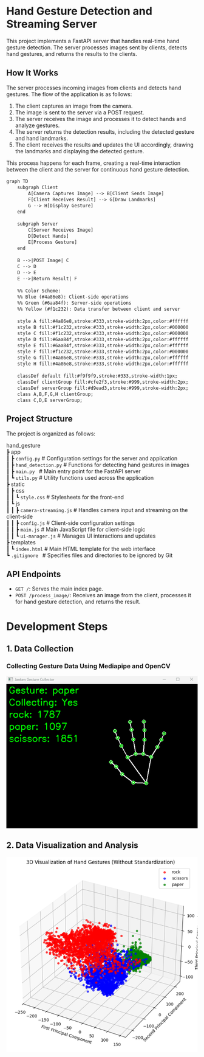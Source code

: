# Hand Gesture Detection and Streaming Server

This project implements a FastAPI server that handles real-time hand gesture detection. The server processes images sent by clients, detects hand gestures, and returns the results to the clients.

## How It Works

The server processes incoming images from clients and detects hand gestures. The flow of the application is as follows:

1. The client captures an image from the camera.
2. The image is sent to the server via a POST request.
3. The server receives the image and processes it to detect hands and analyze gestures.
4. The server returns the detection results, including the detected gesture and hand landmarks.
5. The client receives the results and updates the UI accordingly, drawing the landmarks and displaying the detected gesture.

This process happens for each frame, creating a real-time interaction between the client and the server for continuous hand gesture detection.

```mermaid
graph TD
    subgraph Client
        A[Camera Captures Image] --> B[Client Sends Image]
        F[Client Receives Result] --> G[Draw Landmarks]
        G --> H[Display Gesture]
    end

    subgraph Server
        C[Server Receives Image]
        D[Detect Hands]
        E[Process Gesture]
    end

    B -->|POST Image| C
    C --> D
    D --> E
    E -->|Return Result| F

    %% Color Scheme:
    %% Blue (#4a86e8): Client-side operations
    %% Green (#6aa84f): Server-side operations
    %% Yellow (#f1c232): Data transfer between client and server

    style A fill:#4a86e8,stroke:#333,stroke-width:2px,color:#ffffff
    style B fill:#f1c232,stroke:#333,stroke-width:2px,color:#000000
    style C fill:#f1c232,stroke:#333,stroke-width:2px,color:#000000
    style D fill:#6aa84f,stroke:#333,stroke-width:2px,color:#ffffff
    style E fill:#6aa84f,stroke:#333,stroke-width:2px,color:#ffffff
    style F fill:#f1c232,stroke:#333,stroke-width:2px,color:#000000
    style G fill:#4a86e8,stroke:#333,stroke-width:2px,color:#ffffff
    style H fill:#4a86e8,stroke:#333,stroke-width:2px,color:#ffffff

    classDef default fill:#f9f9f9,stroke:#333,stroke-width:1px;
    classDef clientGroup fill:#cfe2f3,stroke:#999,stroke-width:2px;
    classDef serverGroup fill:#d9ead3,stroke:#999,stroke-width:2px;
    class A,B,F,G,H clientGroup;
    class C,D,E serverGroup;
```

## Project Structure

The project is organized as follows:

hand_gesture  
 ┣ app  
 ┃ ┣ `config.py` # Configuration settings for the server and application  
 ┃ ┣ `hand_detection.py` # Functions for detecting hand gestures in images  
 ┃ ┣ `main.py ` # Main entry point for the FastAPI server  
 ┃ ┗ `utils.py` # Utility functions used across the application  
 ┣ static  
 ┃ ┣ css  
 ┃ ┃ ┗ `style.css` # Stylesheets for the front-end  
 ┃ ┗ js  
 ┃ ┃ ┣ `camera-streaming.js` # Handles camera input and streaming on the client-side  
 ┃ ┃ ┣ `config.js` # Client-side configuration settings  
 ┃ ┃ ┣ `main.js` # Main JavaScript file for client-side logic  
 ┃ ┃ ┗ `ui-manager.js` # Manages UI interactions and updates  
 ┣ templates  
 ┃ ┗ `index.html` # Main HTML template for the web interface  
 ┗ `.gitignore ` # Specifies files and directories to be ignored by Git

## API Endpoints

- `GET /`: Serves the main index page.
- `POST /process_image/`: Receives an image from the client, processes it for hand gesture detection, and returns the result.

# Development Steps

## 1. Data Collection

### Collecting Gesture Data Using Mediapipe and OpenCV

![gif](./images/collect_data.gif)

## 2. Data Visualization and Analysis
![plot2](./images/plot2.png)
